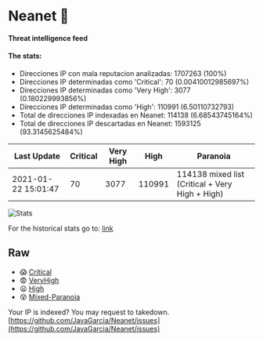 # Neanet :hocho:
#### Threat intelligence feed
#### The stats:

- Direcciones IP con mala reputacion analizadas: 1707263 (100%)
- Direcciones IP determinadas como 'Critical':  70 (0.00410012985697%)
- Direcciones IP determinadas como 'Very High':  3077 (0.180229993856%)
- Direcciones IP determinadas como 'High':  110991 (6.50110732793)
- Total de direcciones IP indexadas en Neanet:  114138 (6.68543745164%)
- Total de direcciones IP descartadas en Neanet:  1593125 (93.3145625484%)

| Last Update | Critical | Very High | High | Paranoia |
| --- | --- | --- | --- | --- |
| 2021-01-22 15:01:47 | 70 | 3077 | 110991 | 114138 mixed list (Critical + Very High + High)|

![Stats](https://docs.google.com/spreadsheets/d/e/2PACX-1vSnaNMIXVabIpDJjufMlzH7poXnshF3mgd8Is1g9ytUEzVsP5my4Trn8f-xkoLLQ38xpL3HtmUexLo6/pubchart?oid=501124687&format=image)

For the historical stats go to: [link](/stats.csv)
## Raw
- :scream: [Critical](https://raw.githubusercontent.com/JavaGarcia/Neanet/master/blacklists/neanet_critical.txt)
- :fearful: [VeryHigh](https://raw.githubusercontent.com/JavaGarcia/Neanet/master/blacklists/neanet_veryHigh.txtt)
- :frowning: [High](https://raw.githubusercontent.com/JavaGarcia/Neanet/master/blacklists/neanet_high.txt)
- :dizzy_face: [Mixed-Paranoia](https://raw.githubusercontent.com/JavaGarcia/Neanet/master/blacklists/neanet_all.txt)


Your IP is indexed? You may request to takedown. [https://github.com/JavaGarcia/Neanet/issues](https://github.com/JavaGarcia/Neanet/issues)




































































































































































































































































































































































































































































































































































































































































































































































































































































































































































































































































































































































































































































































































































































































































































































































































































































































































































































































































































































































































































































































































































































































































































































































































































































































































































































































































































































































































































































































































































































































































































































































































































































































































































































































































































































































































































































































































































































































